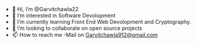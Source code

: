 - 👋 Hi, I’m @Garvitchawla22
- 👀 I’m interested in Software Devolopment
- 🌱 I’m currently learning Front End Web Devolopment and Cryptography.
- 💞️ I’m looking to collaborate on open source projects
- 📫 How to reach me -Mail on Garvitchawla912@gmail.com

<!---
Garvitchawla22/Garvitchawla22 is a ✨ special ✨ repository because its `README.md` (this file) appears on your GitHub profile.
You can click the Preview link to take a look at your changes.
--->
